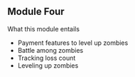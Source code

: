 ## Module Four

What this module entails

- Payment features to level up zombies
- Battle among zombies
- Tracking loss count
- Leveling up zombies
